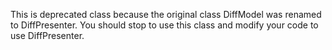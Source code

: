 This is deprecated class because the original class DiffModel was renamed to DiffPresenter. You should stop to use this class and modify your code to use DiffPresenter.